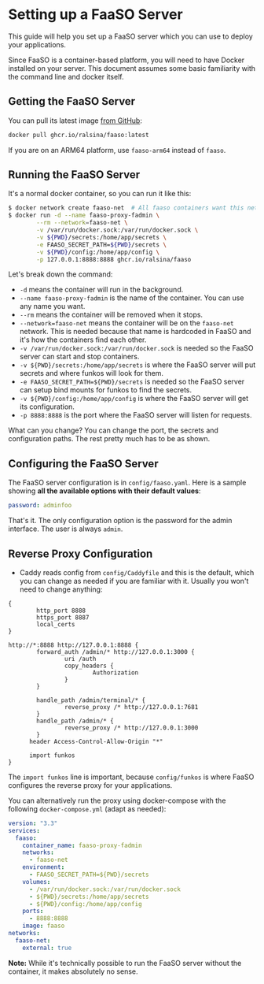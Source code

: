 # Setting up a FaaSO Server

This guide will help you set up a FaaSO server which you can use to
deploy your applications.

<script
  src="https://asciinema.org/a/fwGx1rD9m2TzHPBXzHErarfoq.js"
  id="asciicast-fwGx1rD9m2TzHPBXzHErarfoq"
  async="true"></script>

Since FaaSO is a container-based platform, you will need to have Docker
installed on your server. This document assumes some basic familiarity
with the command line and docker itself.

## Getting the FaaSO Server

You can pull its latest image
[from GitHub](https://github.com/users/ralsina/packages/container/package/faaso):

```bash
docker pull ghcr.io/ralsina/faaso:latest
```

If you are on an ARM64 platform, use `faaso-arm64` instead of `faaso`.

## Running the FaaSO Server

It's a normal docker container, so you can run it like this:

```bash
$ docker network create faaso-net  # All faaso containers want this network
$ docker run -d --name faaso-proxy-fadmin \
        --rm --network=faaso-net \
        -v /var/run/docker.sock:/var/run/docker.sock \
        -v ${PWD}/secrets:/home/app/secrets \
        -e FAASO_SECRET_PATH=${PWD}/secrets \
        -v ${PWD}/config:/home/app/config \
        -p 127.0.0.1:8888:8888 ghcr.io/ralsina/faaso
```

Let's break down the command:

* `-d` means the container will run in the background.
* `--name faaso-proxy-fadmin` is the name of the container.
  You can use any name you want.
* `--rm` means the container will be removed when it stops.
* `--network=faaso-net` means the container will be on the `faaso-net` network.
  This is needed because that name is hardcoded in FaaSO and it's how the containers
  find each other.
* `-v /var/run/docker.sock:/var/run/docker.sock` is needed so the
  FaaSO server can start and stop containers.
* `-v ${PWD}/secrets:/home/app/secrets` is where the FaaSO server will put
  secrets and where funkos will look for them.
* `-e FAASO_SECRET_PATH=${PWD}/secrets` is needed so the FaaSO server can setup bind
  mounts for funkos to find the secrets.
* `-v ${PWD}/config:/home/app/config` is where the FaaSO server will get its
  configuration.
* `-p 8888:8888` is the port where the FaaSO server will listen for requests.

What can you change? You can change the port, the secrets and configuration
paths. The rest pretty much has to be as shown.

## Configuring the FaaSO Server

The FaaSO server configuration is in `config/faaso.yaml`. Here is a sample
showing **all the available options with their default values**:

```yaml
password: adminfoo
```

That's it. The only configuration option is the password for the admin interface.
The user is always `admin`.

## Reverse Proxy Configuration

* Caddy reads config from `config/Caddyfile` and this is the default, which
  you can change as needed if you are familiar with it. Usually you won't
  need to change anything:

```Caddyfile
{
        http_port 8888
        https_port 8887
        local_certs
}

http://*:8888 http://127.0.0.1:8888 {
        forward_auth /admin/* http://127.0.0.1:3000 {
                uri /auth
                copy_headers {
                        Authorization
                }
        }

        handle_path /admin/terminal/* {
                reverse_proxy /* http://127.0.0.1:7681
        }
        handle_path /admin/* {
                reverse_proxy /* http://127.0.0.1:3000
        }
      header Access-Control-Allow-Origin "*"

      import funkos
}
```

The `import funkos` line is important, because `config/funkos` is where FaaSO
configures the reverse proxy for your applications.

You can alternatively run the proxy using docker-compose with the
following `docker-compose.yml` (adapt as needed):

```yaml
version: "3.3"
services:
  faaso:
    container_name: faaso-proxy-fadmin
    networks:
      - faaso-net
    environment:
      - FAASO_SECRET_PATH=${PWD}/secrets
    volumes:
      - /var/run/docker.sock:/var/run/docker.sock
      - ${PWD}/secrets:/home/app/secrets
      - ${PWD}/config:/home/app/config
    ports:
      - 8888:8888
    image: faaso
networks:
  faaso-net:
    external: true
```

**Note:** While it's technically possible to run the FaaSO server without
the container, it makes absolutely no sense.
